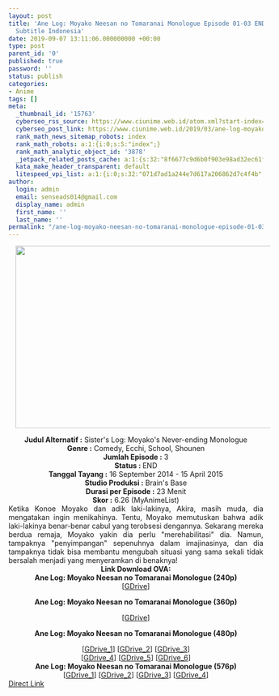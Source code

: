 ```yaml
---
layout: post
title: 'Ane Log: Moyako Neesan no Tomaranai Monologue Episode 01-03 END [Batch] OVA
  Subtitle Indonesia'
date: 2019-09-07 13:11:06.000000000 +00:00
type: post
parent_id: '0'
published: true
password: ''
status: publish
categories:
- Anime
tags: []
meta:
  _thumbnail_id: '15763'
  cyberseo_rss_source: https://www.ciunime.web.id/atom.xml?start-index=3301&max-results=150
  cyberseo_post_link: https://www.ciunime.web.id/2019/03/ane-log-moyako-neesan-no-tomaranai.html
  rank_math_news_sitemap_robots: index
  rank_math_robots: a:1:{i:0;s:5:"index";}
  rank_math_analytic_object_id: '3878'
  _jetpack_related_posts_cache: a:1:{s:32:"8f6677c9d6b0f903e98ad32ec61f8deb";a:2:{s:7:"expires";i:1663455084;s:7:"payload";a:0:{}}}
  kata_make_header_transparent: default
  litespeed_vpi_list: a:1:{i:0;s:32:"071d7ad1a244e7d617a206862d7c4f4b";}
author:
  login: admin
  email: senseads014@gmail.com
  display_name: admin
  first_name: ''
  last_name: ''
permalink: "/ane-log-moyako-neesan-no-tomaranai-monologue-episode-01-03-end-batch-ova-subtitle-indonesia/"
---
```

<div class="separator" style="clear: both; text-align: center;"><a href="https://1.bp.blogspot.com/-GjKMja6OiTA/XJ0QMxJuKtI/AAAAAAAAKrI/FfGL1M0jbQEjsb2tY_hvIwArzHvQukvPQCLcBGAs/s1600/Ane%2BLog%2B-%2BMoyako%2BNeesan%2Bno%2BTomaranai%2BMonologue.jpg" imageanchor="1" style="margin-left: 1em; margin-right: 1em;"><img border="0" data-original-height="720" data-original-width="1280" height="360" src="{{ site.baseurl }}/assets/2019/09/Ane%2BLog%2B-%2BMoyako%2BNeesan%2Bno%2BTomaranai%2BMonologue.jpg" width="640" /></a></div>
<p>
<div style="text-align: center;"><b>Judul</b><b><b> Alternatif</b> :</b> Sister's Log: Moyako's Never-ending Monologue</div>
<div style="text-align: center;"><b><b>Genre :</b></b> Comedy, Ecchi, School, Shounen</div>
<div style="text-align: center;"><b>Jumlah Episode :</b> 3<br /><b>Status :&nbsp;</b>END<br /><b>Tanggal Tayang :</b> 16 September 2014 - 15 April 2015<br /><b>Studio Produksi :</b> Brain's Base<br /><b>Durasi per Episode :</b> 23 Menit</div>
<div style="text-align: center;"><b>Skor :</b> 6.26 (MyAnimeList)</div>
<div style="text-align: center;"></div>
<div style="text-align: justify;">Ketika Konoe Moyako dan adik laki-lakinya, Akira, masih muda, dia mengatakan ingin menikahinya. Tentu, Moyako memutuskan bahwa adik laki-lakinya benar-benar cabul yang terobsesi dengannya. Sekarang mereka berdua remaja, Moyako yakin dia perlu "merehabilitasi" dia. Namun, tampaknya "penyimpangan" sepenuhnya dalam imajinasinya, dan dia tampaknya tidak bisa membantu mengubah situasi yang sama sekali tidak bersalah menjadi yang menyeramkan di benaknya!</div>
<div style="text-align: justify;"></div>
<div style="text-align: justify;"></div>
<div style="text-align: center;"><b>Link Download OVA:</b></div>
<div style="text-align: center;">
<div style="text-align: center;">
<div style="text-align: center;"><b>Ane Log: Moyako Neesan no Tomaranai Monologue (240p)</b></div>
<div style="text-align: center;">[<a href="https://drive.google.com/uc?export=download&amp;id=10rHexDD6cv0KEjGPn2Pm50JwZbXUmosP" target="_blank" rel="noopener">GDrive</a>]</div>
<div style="text-align: center;"></div>
<p><b>Ane Log: Moyako Neesan no Tomaranai Monologue (360p)</b></div>
<div style="text-align: center;">[<a href="https://drive.google.com/uc?export=download&amp;id=1L8D6UuNQrtsIeM0TrJIlsEvhxqHpUyg-" target="_blank" rel="noopener">GDrive</a>]</div>
<div style="text-align: center;"></div>
<p><b>Ane Log: Moyako Neesan no Tomaranai Monologue (480p)</b></div>
<div style="text-align: center;">[<a href="https://drive.google.com/uc?export=download&amp;id=11k4u8ntbptdXvrLyQgl9kP_wBTI3O-J2" target="_blank" rel="noopener">GDrive_1</a>] [<a href="https://drive.google.com/uc?export=download&amp;id=1PgcQOLE-D1XFl2yiX9sedG8tQKg6owlv" target="_blank" rel="noopener">GDrive_2</a>] [<a href="https://drive.google.com/uc?export=download&amp;id=1zQUht5-qW3-0TbSK-1gIGF4__yH2_1uH" target="_blank" rel="noopener">GDrive_3</a>]<br />[<a href="https://drive.google.com/uc?export=download&amp;id=1bTO_F0B8nPPeaa5mboBJAS8S1-LNVR8E" target="_blank" rel="noopener">GDrive_4</a>] [<a href="https://drive.google.com/uc?export=download&amp;id=1aSXTv6Xw_q54y4GF4NcNy2qXd1LYLhk4" target="_blank" rel="noopener">GDrive_5</a>] [<a href="https://drive.google.com/uc?export=download&amp;id=1JwcHxDy3FtD1ncKVmKIv8DRj7wcwJ3Q8" target="_blank" rel="noopener">GDrive_6</a>]</div>
<div style="text-align: center;">
<div style="text-align: center;"><b>Ane Log: Moyako Neesan no Tomaranai Monologue (576p)</b></div>
<div style="text-align: center;">[<a href="https://drive.google.com/uc?export=download&amp;id=1DO-GLXKZMNloBqloc7hHuW0Uq5nL7qGP" target="_blank" rel="noopener">GDrive_1</a>] [<a href="https://drive.google.com/uc?export=download&amp;id=1k-BccAiVNuTUh-jxmSPnXRd7e1uI9WxY" target="_blank" rel="noopener">GDrive_2</a>] [<a href="https://drive.google.com/uc?export=download&amp;id=1QOQH0X6AghfFQAg35SJUJLY20yWpyxdM" target="_blank" rel="noopener">GDrive_3</a>] [<a href="https://drive.google.com/uc?export=download&amp;id=1x9O6seLqUmrT5XJnNihLo9d68REoQrqn" target="_blank" rel="noopener">GDrive_4</a>]</div>
</div>
<link rel="stylesheet" href="https://cdnjs.cloudflare.com/ajax/libs/font-awesome/4.7.0/css/font-awesome.min.css" />
<div class="divbtn"> <a href="https://handymansurrender.com/fihup8buzv?key=94550f7ce39444073321dde3b8782f97" class="btn"><i class="fa fa-download"></i> Direct Link</a> </div>
